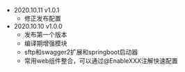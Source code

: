 - 2020.10.11 v1.0.1
  - 修正发布配置
- 2020.10.10 v1.0.0
  - 发布第一个版本
  - 编译期增强模块
  - sftp和swagger2扩展和springboot启动器
  - 常用web组件整合，可以通过@EnableXXX注解快速配置
